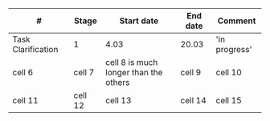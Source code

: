 
| #                  | Stage   | Start date                            | End date | Comment       |
|--------------------|---------|---------------------------------------|----------|---------------|
| Task Clarification | 1       | 4.03                                  | 20.03    | 'in progress' |
| cell 6             | cell 7  | cell 8 is much longer than the others | cell 9   | cell 10       |
| cell 11            | cell 12 | cell 13                               | cell 14  | cell 15       |